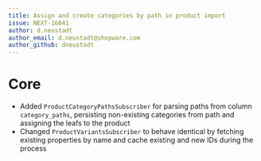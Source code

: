 ```yaml
---
title: Assign and create categories by path in product import
issue: NEXT-16041
author: d.neustadt
author_email: d.neustadt@shopware.com 
author_github: dneustadt
---
```

# Core
* Added `ProductCategoryPathsSubscriber` for parsing paths from column `category_paths`, persisting non-existing categories from path and assigning the leafs to the product
* Changed `ProductVariantsSubscriber` to behave identical by fetching existing properties by name and cache existing and new IDs during the process
